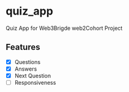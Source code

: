 # quiz_app

Quiz App for Web3Brigde web2Cohort Project

## Features

- [x] Questions
- [x] Answers
- [x] Next Question
- [ ] Responsiveness

